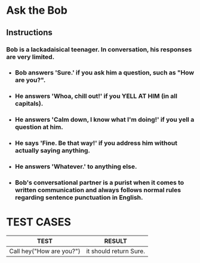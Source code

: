 # Ask the Bob

## Instructions

### Bob is a lackadaisical teenager. In conversation, his responses are very limited.

- ### Bob answers 'Sure.' if you ask him a question, such as "How are you?".

- ### He answers 'Whoa, chill out!' if you YELL AT HIM (in all capitals).

- ### He answers 'Calm down, I know what I'm doing!' if you yell a question at him.

- ### He says 'Fine. Be that way!' if you address him without actually saying anything.

- ### He answers 'Whatever.' to anything else.

- ### Bob's conversational partner is a purist when it comes to written communication and always follows normal rules regarding sentence punctuation in English.

# TEST CASES

| TEST                     | RESULT                 |
| ------------------------ | ---------------------- |
| Call hey("How are you?") | it should return Sure. |
